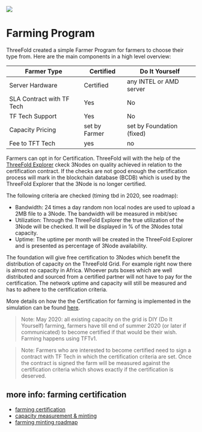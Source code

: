 ![](./img/certified_capacity.png)

# Farming Program

ThreeFold created a simple Farmer Program for farmers to choose their type from.  Here are the main components in a high level overview:


|Farmer Type| Certified|Do It Yourself|
|-----------|----------|--------------|
|Server Hardware|Certified|any INTEL or AMD server | 
|SLA Contract with TF Tech|Yes|No|
TF Tech Support|Yes|No|
|Capacity Pricing|set by Farmer|set by Foundation (fixed)|
|Fee to TFT Tech|yes|no|

Farmers can opt in for Certification. ThreeFold will with the help of the [ThreeFold Explorer](https://explorer.grid.tf) ckeck 3Nodes on quality achieved in relation to the certification contract. If the checks are not good enough the certification process will mark in the blockchain database (BCDB) which is used by the ThreeFold Explorer that the 3Node is no longer certified.

The following criteria are checked (timing tbd in 2020, see roadmap):

- Bandwidth: 24 times a day random non local nodes are used to upload a 2MB file to a 3Node. The bandwidth will be measured in mbit/sec
- Utilization: Through the ThreeFold Explorer the true utilization of the 3Node will be checked. It will be displayed in % of the 3Nodes total capacity.
- Uptime: The uptime per month will be created in the ThreeFold Explorer and is presented as percentage of 3Node availability.

The foundation will give free certification to 3Nodes which benefit the distribution of capacity on the ThreeFold Grid. For example right now there is almost no capacity in Africa. Whoever puts boxes which are well distributed and sourced from a certified partner will not have to pay for the certification. The network uptime and capacity will still be measured and has to adhere to the certification criteria.


More details on how the the Certification for farming is implemented in the simulation can be found [here](farming_logic.md). 

> Note: May 2020: all existing capacity on the grid is DIY (Do It Yourself) farming, farmers have till end of summer 2020 (or later if communicated) to become certified if that would be their wish. Farming happens using TFTv1.


> Note: Farmers who are interested to become certified need to sign a contract with TF Tech in which the certification criteria are set. Once the contract is signed the farm will be measured against the certification criteria which shows exactly if the certification is deserved.

## more info: farming certification

- [farming certification](farming_certification.md)
- [capacity measurement & minting](farming_logic.md)
- [farming minting roadmap](farming_minting_roadmap.md)